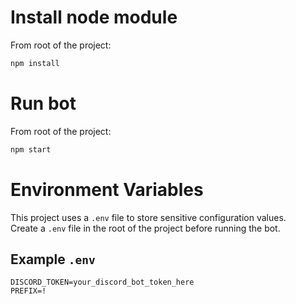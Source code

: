 # Install node module

From root of the project:
```bash
npm install
```

# Run bot

From root of the project:
```bash
npm start
```

# Environment Variables

This project uses a `.env` file to store sensitive configuration values.  
Create a `.env` file in the root of the project before running the bot.

## Example `.env`

```env
DISCORD_TOKEN=your_discord_bot_token_here
PREFIX=!
